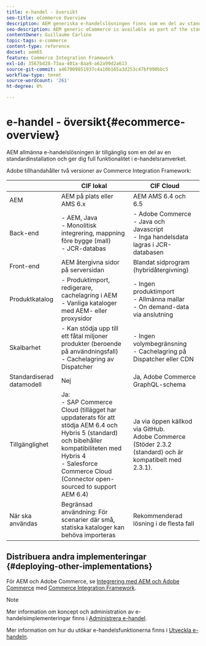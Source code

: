 ```yaml
---
title: e-handel - översikt
seo-title: eCommerce Overview
description: AEM generiska e-handelslösningen finns som en del av standardinstallationen och ger dig full funktionalitet i e-handelsramverket.
seo-description: AEM generic eCommerce is available as part of the standard installation and provides you with the full functionality of the eCommerce framework.
contentOwner: Guillaume Carlino
topic-tags: e-commerce
content-type: reference
docset: aem65
feature: Commerce Integration Framework
exl-id: 3567bd28-73aa-401a-8aa9-a62a99d2a613
source-git-commit: a467009851937c4a10b165a3d253c47bf990bbc5
workflow-type: tm+mt
source-wordcount: '261'
ht-degree: 0%

---
```


# e-handel - översikt{#ecommerce-overview}

AEM allmänna e-handelslösningen är tillgänglig som en del av en standardinstallation och ger dig full funktionalitet i e-handelsramverket.

Adobe tillhandahåller två versioner av Commerce Integration Framework:

|  | CIF lokal | CIF Cloud |
|-------------------------|--------------------------------------------------------------------------------------------------------------------------------------------------------------------------------------------------------|------------------------------------------------------------------------------------------------------------------------|
| AEM | AEM på plats eller AMS 6.x | AEM AMS 6.4 och 6.5 |
| Back-end | - AEM, Java <br> - Monolitisk integrering, mappning före bygge (mall)<br> - JCR-databas | - Adobe Commerce <br>- Java och Javascript <br>- Inga handelsdata lagras i JCR-databasen |
| Front-end | AEM återgivna sidor på serversidan | Blandat sidprogram (hybridåtergivning) |
| Produktkatalog | - Produktimport, redigerare, cachelagring i AEM <br>- Vanliga kataloger med AEM- eller proxysidor | - Ingen produktimport <br>- Allmänna mallar <br>- On demand-data via anslutning |
| Skalbarhet | - Kan stödja upp till ett fåtal miljoner produkter (beroende på användningsfall) <br> - Cachelagring av Dispatcher | - Ingen volymbegränsning <br>- Cachelagring på Dispatcher eller CDN |
| Standardiserad datamodell | Nej | Ja, Adobe Commerce GraphQL-schema |
| Tillgänglighet | Ja:<br> - SAP Commerce Cloud (tillägget har uppdaterats för att stödja AEM 6.4 och Hybris 5 (standard) och bibehåller kompatibiliteten med Hybris 4 <br>- Salesforce Commerce Cloud (Connector open-sourced to support AEM 6.4) | Ja via öppen källkod via GitHub. <br> Adobe Commerce (Stöder 2.3.2 (standard) och är kompatibelt med 2.3.1). |
| När ska användas | Begränsad användning: För scenarier där små, statiska kataloger kan behöva importeras | Rekommenderad lösning i de flesta fall |


## Distribuera andra implementeringar {#deploying-other-implementations}

För AEM och Adobe Commerce, se [Integrering med AEM och Adobe Commerce](/help/commerce/cif/integrating/magento.md) med [Commerce Integration Framework](/help/commerce/cif/introduction.md).

>[!NOTE]
>
>Mer information om koncept och administration av e-handelsimplementeringar finns i [Administrera e-handel](/help/commerce/cif-classic/administering/ecommerce.md).
>
>Mer information om hur du utökar e-handelsfunktionerna finns i [Utveckla e-handeln](/help/commerce/cif-classic/developing/ecommerce.md).

